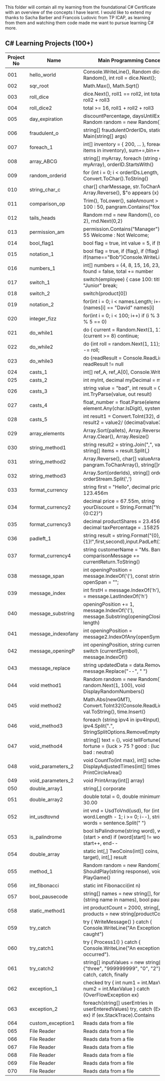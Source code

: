 This folder will contain all my learning from the foundational C# Certificate with an overview of the concepts I have learnt. I would like to extend my thanks to Sacha Barber and Francois Ludovic from TP ICAP, as learning from them and watching them code made me want to pursue learning C# more.

## C# Learning Projects (100+)

| Project No | Name               | Main Programming Concepts                                                                                 |  
|------------|--------------------|-----------------------------------------------------------------------------------------------------------|
| 001        | hello_world        | Console.WriteLine(), Random dice = new Random(), int roll = dice.Next();                                  |
| 002        | sqr_root           | Math.Max(), Math.Sqrt()                                                                                   |
| 003        | roll_dice          | dice.Next(), roll1 == roll2, int total = roll1 + roll2 + roll3                                            |
| 004        | roll_dice2         | total >= 16, roll1 + roll2 + roll3                                                                        |
| 005        | day_expiration     | discountPercentage, daysUntilExpiration, Random random = new Random();                                    |
| 006        | fraudulent_o       | string[] fraudulentOrderIDs, static void Main(string[] args)                                              |
| 007        | foreach_1          | int[] inventory = { 200, ... }, foreach(int items in inventory), sum+=,bin++                              |
| 008        | array_ABCG         | string[] myArray, foreach (string orderID in myArray), orderID.StartsWith()                               |
| 009        | random_orderid     | for (int i = 0; i < orderIDs.Length, i++), Convert.ToChar().ToString()                                    |
| 010        | string_char_c      | char[] charMessage, str.ToCharArray(), Array.Reverse(), $"o appears {x} time"                             |
| 011        | comparison_op      | Trim(), ToLower(), saleAmount > 1000 ? 100 : 50, pangram.Contains("fox")                                  |
| 012        | tails_heads        | Random rnd = new Random(), coin.Next(0, 2), rnd.Next(0,2)                                                 |
| 013        | permission_am      | permission.Contains("Manager") ? level > 55 Welcome : Not Welcome;                                        |
| 014        | bool_flag1         | bool flag = true, int value = 5, if (true)                                                                |
| 015        | notation_1         | bool flag = true, if (flag), if (!flag) if(name=="Bob")Console.WriteLine("Bob")                           |
| 016        | numbers_1          | int[] numbers = {4, 8, 15, 16, 23, 42}, bool found = false, total += number                               |
| 017        | switch_1           | switch(employee) { case 100: title = "Junior" break;                                                      |
| 018        | switch_2           | switch(product[0])                                                                                        |
| 019        | notation_2         | for(int i = 0; i < names.Length; i++) if (names[i] == "David" names[i]                                    |
| 020        | integer_fizz       | for(int i = 0; i < 100; i++) if (i % 3 == 0 && i % 5 == 0)                                                |
| 021        | do_while1          | do { current = Random.Next(1, 11); if (current >= 8) continue;                                            |
| 022        | do_while2          | do {int roll = random.Next(1, 11); monster -= roll;                                                       |
| 023        | do_while3          | do {readResult = Console.ReadLine(), readResult != null                                                   |
| 024        | casts_1            | int[] ref_A, ref_A[0], Console.WriteLine()                                                                |
| 025        | casts_2            | int myInt, decimal myDecimal = myInt                                                                      |
| 026        | casts_3            | string value = "bad", int result = 0, int.TryParse(value, out result)                                     |
| 027        | casts_4            | float_number = float.Parse(element), element.Any(char.IsDigit), system.linq                               |
| 028        | casts_5            | int result1 = Convert.ToInt(32), decimal result2 = value2/ (decimal)value3                                |
| 029        | array_elements     | Array.Sort(pallets), Array.Reverse(pallets), Array.Clear(), Array.Resize()                                |
| 030        | string_method1     | string result2 = string.Join(",", valueArray), string[] items = result.Split(,)                           |
| 031        | string_method2     | Array.Reverse(), char[] valueArray = pangram.ToCharArray(), string[]nm =                                  |
| 032        | string_method3     | Array.Sort(orderIds), string[] orderIds = orderStream.Split(',')                                          |
| 033        | format_currency    | string first = "Hello", decimal price = 123.456m                                                          |
| 034        | format_currency2   | decimal price = 67.55m, string yourDiscount = String.Format("You save {0:C2}")                            |
| 035        | format_currency3   | decimal productShares = 23.4568m, decimal taxPercentage = .15825m                                         |
| 036        | padleft_1          | string result = string.Format("{0},{1}!",first,second),input.PadLeft(12, '-')                             |
| 037        | format_currency4   | string customerName = "Ms. Barros", comparisonMessage += currentReturn.ToString()                         |
| 038        | message_span       | int openingPosition = message.IndexOf('('), const string openSpan = "<span>";                             |
| 039        | message_index      | int firstH = message.IndexOf('h'), int lastH = message.LastIndexOf('h')                                   |
| 040        | message_substring  | openingPosition += 1, message.IndexOf('('), message.Substring(openingClosing, length)                     |
| 041        | message_indexofany | int openingPosition = message2.IndexOfAny(openSymbols)                                                    |
| 042        | message_openingP   | int openingPosition, string currentSymbol, switch (currentSymbol), message.IndexOf()                      |
| 043        | message_replace    | string updatedData = data.Remove(5, 20), message.Replace("--", " ")                                       |
| 044        | void method1       | Random random = new Random(), random.Next(1, 100), void DisplayRandomNumbers()                            |
| 045        | void method2       | Math.Abs(newGMT), Convert.ToInt32(Console.ReadLine()), val.ToString(), time.Insert()                      |
| 046        | void_method3       | foreach (string ipv4 in ipv4Input), ipv4.Split(".", StringSplitOptions.RemoveEmptyEntries)                |    
| 047        | void_method4       | string[] text = {}, void tellFortune(), string[] fortune = (luck > 75 ? good : (luck < 25 ? bad : neutral)|
| 048        | void_parameters_2  | void CountTo(int max), int[] schedule, void DisplayAdjustedTimes(int[] times), void PrintCircleArea()     |
| 049        | void_parameters_2  | void PrintArray(int[] array)                                                                              |
| 050        | double_array1      | string[,] corporate                                                                                       |
| 051        | double_array2      | double total = 0, double minimumSpend = 30.00                                                             |
| 052        | int_usdtovnd       | int vnd = UsdToVnd(usd), for (int i = word.Length - 1; i >= 0; i--), string[] words = sentence.Split(" ") |
| 053        | is_palindrome      | bool IsPalindrome(string word), while (start > end) if (word[start] != word[end]), start++, end--         |
| 054        | double_array       | static int[,] TwoCoins(int[] coins, int target), int[,] result                                            |
| 055        | method_1           | Random random = new Random(), bool ShouldPlay(string response), void PlayGame()                           |
| 056        | int_fibonacci      | static int Fibonacci(int n)                                                                               |
| 057        | bool_pausecode     | string[] names = new string[], foreach (string name in names), bool pauseCode                             |
| 058        | static_method1     | int productCount = 2000, string[,] products = new string[productCount, 2]                                 |
| 059        | try_catch          | try { WriteMessage() } catch { Console.WriteLine("An Exception has been caught")                          |
| 060        | try_catch1         | try { Process1() } catch { Console.WriteLine("An exception has occurred").                                |
| 061        | try_catch2         | string[] inputValues = new string[] {"three", "999999999", "0", "2"}  try, catch, catch, finally          |
| 062        | exception_1        | checked try { int num1 = int.MaxValue; int num2 = int.MaxValue } catch (OverFlowException ex)             |
| 063        | exception_2        | foreach(string[] userEntries in userEnteredValues) try, catch (Exception ex) if (ex.StackTrace).Contains  |
| 064        | custom_exception1  |  Reads data from a file       |
| 065        | File Reader        | Reads data from a file       |
| 066        | File Reader        | Reads data from a file       |
| 067        | File Reader        | Reads data from a file       |
| 068        | File Reader        | Reads data from a file       |
| 069        | File Reader        | Reads data from a file       |
| 070        | File Reader        | Reads data from a file       |

